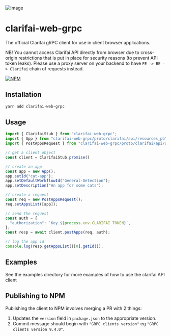 ![image](https://github.com/user-attachments/assets/b028e4f1-e848-4b7b-92b5-b1312edd9def)

# clarifai-web-grpc

The official Clarifai gRPC client for use in client browser applications.

NB! You cannot access Clarifai API directly from browser due to cross-origin restrictions that is put in place for security reasons (to prevent API token leaks). Please use a proxy server on your backend to have `FE -> BE -> Clarifai` chain of requests instead.

[![NPM](https://nodei.co/npm/clarifai-web-grpc.png?downloads=true)](https://www.npmjs.com/package/clarifai-web-grpc)

## Installation

```bash
yarn add clarifai-web-grpc
```

## Usage

```ts
import { ClarifaiStub } from "clarifai-web-grpc";
import { App } from "clarifai-web-grpc/proto/clarifai/api/resources_pb";
import { PostAppsRequest } from "clarifai-web-grpc/proto/clarifai/api/service_pb";

// get a client object
const client = ClarifaiStub.promise()

// create an app
const app = new App();
app.setId("cat-app");
app.setDefaultWorkflowId("General-Detection");
app.setDescription("An app for some cats");

// create a request
const req = new PostAppsRequest();
req.setAppsList([app]);

// send the request
const auth = {
  "authorization": `Key ${process.env.CLARIFAI_TOKEN}`,
};
const resp = await client.postApps(req, auth);

// log the app id
console.log(resp.getAppsList()[0].getId());
```

## Examples

See the examples directory for more examples of how to use the clarifai API client

## Publishing to NPM
Publishing the client to NPM involves merging a PR with 2 things:
1. Updates the `version` field in `package.json` to the appropriate version.
2. Commit message should begin with `"GRPC clients version"` eg `"GRPC clients version 9.4.0"`.
